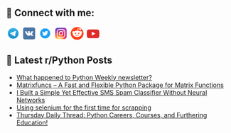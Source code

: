 ## 🔎 Connect with me:
[<img src="https://github.com/bullbesh/bullbesh/blob/main/images/Telegram.png" width="32" height="32" />](https://t.me/bullbesh)
[<img src="https://github.com/bullbesh/bullbesh/blob/main/images/VK.png" width="32" height="32" />](https://vk.com/bullbesh)
[<img src="https://github.com/bullbesh/bullbesh/blob/main/images/Twitter.png" width="32" height="32" />](https://twitter.com/bullbesh1)
[<img src="https://github.com/bullbesh/bullbesh/blob/main/images/Instagram.png" width="32" height="32" />](https://www.instagram.com/bullbesh)
[<img src="https://github.com/bullbesh/bullbesh/blob/main/images/Reddit.png" width="32" height="32" />](https://www.reddit.com/user/bullbesh)
[<img src="https://github.com/bullbesh/bullbesh/blob/main/images/YouTube.png" width="32" height="32" />](https://www.youtube.com/channel/UCtfjRs6uzgq5mfm8S06WTcg)

## 📕 Latest r/Python Posts
<!-- BLOG-POST-LIST:START -->
- [What happened to Python Weekly newsletter?](https://www.reddit.com/r/Python/comments/1izky8q/what_happened_to_python_weekly_newsletter/)
- [Matrixfuncs – A Fast and Flexible Python Package for Matrix Functions](https://www.reddit.com/r/Python/comments/1izf8wd/matrixfuncs_a_fast_and_flexible_python_package/)
- [I Built a Simple Yet Effective SMS Spam Classifier Without Neural Networks](https://www.reddit.com/r/Python/comments/1izepi6/i_built_a_simple_yet_effective_sms_spam/)
- [Using selenium for the first time for scrapping](https://www.reddit.com/r/Python/comments/1iz7q5i/using_selenium_for_the_first_time_for_scrapping/)
- [Thursday Daily Thread: Python Careers, Courses, and Furthering Education!](https://www.reddit.com/r/Python/comments/1iz29bk/thursday_daily_thread_python_careers_courses_and/)
<!-- BLOG-POST-LIST:END -->
